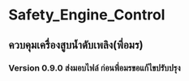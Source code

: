 # Safety_Engine_Control
## ควบคุมเครื่องสูบน้ำดับเพลิง(พี่อมร)
### Version 0.9.0 ส่งมอบไฟล์ ก่อนพี่อมรขอแก้ไขปรับปรุง
